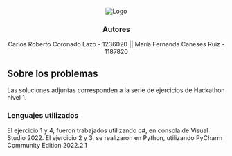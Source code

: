 <!-- PROJECT LOGO -->
<br />
<div align="center">
    <img src="https://p6x6j4d5.rocketcdn.me/wp-content/uploads/2017/06/hackathon-logo.png" alt="Logo">
  </a>

  <h3 align="center">Autores</h3>

  <p align="center">
    Carlos Roberto Coronado Lazo - 1236020 || María Fernanda Caneses Ruiz - 1187820
    <br />
</div>


<!-- ABOUT THE PROJECT -->
## Sobre los problemas

Las soluciones adjuntas corresponden a la serie de ejercicios de Hackathon nivel 1.

### Lenguajes utilizados

El ejercicio 1 y 4, fueron trabajados utilizando c#, en consola de Visual Studio 2022. El ejercicio 2 y 3, se realizaron en Python, utilizando PyCharm Community Edition 2022.2.1

